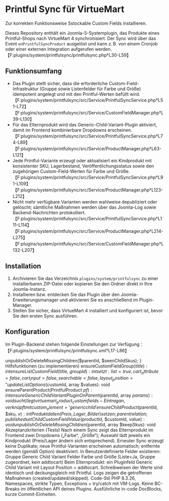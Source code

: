 # Printful Sync für VirtueMart

Zur korrekten Funktionsweise Sstockable Custom Fields installieren.

Dieses Repository enthält ein Joomla-5-Systemplugin, das Produkte eines Printful-Shops nach VirtueMart 4 synchronisiert. Der Sync wird über das Event `onPrintfulSyncProduct` ausgelöst und kann z. B. von einem Cronjob oder einer externen Integration aufgerufen werden.【F:plugins/system/printfulsync/printfulsync.php†L30-L59】

## Funktionsumfang

* Das Plugin stellt sicher, dass die erforderliche Custom-Field-Infrastruktur (Gruppe sowie Listenfelder für Farbe und Größe) idempotent angelegt und mit den Printful-Werten befüllt wird.【F:plugins/system/printfulsync/src/Service/PrintfulSyncService.php†L51-L72】【F:plugins/system/printfulsync/src/Service/CustomFieldManager.php†L39-L130】
* Für das Elternprodukt wird das Generic-Child-Variant-Plugin aktiviert, damit im Frontend kombinierbare Dropdowns erscheinen.【F:plugins/system/printfulsync/src/Service/PrintfulSyncService.php†L74-L89】【F:plugins/system/printfulsync/src/Service/ProductManager.php†L63-L121】
* Jede Printful-Variante erzeugt oder aktualisiert ein Kindprodukt mit konsistenter SKU, Lagerbestand, Veröffentlichungsstatus sowie den zugehörigen Custom-Field-Werten für Farbe und Größe.【F:plugins/system/printfulsync/src/Service/PrintfulSyncService.php†L91-L109】【F:plugins/system/printfulsync/src/Service/ProductManager.php†L123-L212】
* Nicht mehr verfügbare Varianten werden wahlweise depubliziert oder gelöscht; sämtliche Maßnahmen werden über das Joomla-Log sowie Backend-Nachrichten protokolliert.【F:plugins/system/printfulsync/src/Service/PrintfulSyncService.php†L111-L114】【F:plugins/system/printfulsync/src/Service/ProductManager.php†L214-L275】【F:plugins/system/printfulsync/src/Service/CustomFieldManager.php†L132-L207】

## Installation

1. Archivieren Sie das Verzeichnis `plugins/system/printfulsync` zu einer installierbaren ZIP-Datei oder kopieren Sie den Ordner direkt in Ihre Joomla-Instanz.
2. Installieren bzw. entdecken Sie das Plugin über den Joomla-Erweiterungsmanager und aktivieren Sie es anschließend im Plugin-Manager.
3. Stellen Sie sicher, dass VirtueMart 4 installiert und konfiguriert ist, bevor Sie den ersten Sync ausführen.

## Konfiguration

Im Plugin-Backend stehen folgende Einstellungen zur Verfügung：【F:plugins/system/printfulsync/printfulsync.xml†L17-L86】

  unpublishOrDeleteMissingChildren($parentId, $seenChildSkus);
}
Hilfsfunktionen (zu implementieren)
ensureCustomFieldGroup($title): int
ensureListCustomField($title, $groupId): int
setzt: list=true, cart_attribute=false, cart_input=false, searchable=false, layout_position=''
updateListOptions($customId, array $values): void
ensureParentProduct(PrintfulProduct $pf): int
ensureGenericChildVariantPluginOnParent($parentId, array $params): void
sucht/legt virtuemart_product_customfields-Eintrag an, verknüpft mit custom_element='genericchild'
ensureChildProduct($parentId, $sku, $v): int
Produktdaten (Preis, Lager, Bilder) setzen; parent relation; published
setChildCustomFieldValue($productId, $customId, $value): void
unpublishOrDeleteMissingChildren($parentId, array $keepSkus): void
Akzeptanzkriterien (Tests)
Nach einem Sync zeigt das Elternprodukt im Frontend zwei Dropdowns („Farbe“, „Größe“); Auswahl lädt jeweils ein Kindprodukt (Preis/Lager ändern sich entsprechend).
Erneuter Sync erzeugt keine Duplikate; neue Printful-Varianten erscheinen automatisch; entfernte werden (gemäß Option) deaktiviert.
In Benutzerdefinierte Felder existieren:
Gruppe Generic Child Variant
Felder Farbe und Größe (Liste=Ja, Gruppe zugeordnet, kein addtocart)
Beim Elternprodukt: ein Pluginfeld Generic Child Variant mit Layout Position = addtocart.
Schreibweisen der Werte sind identisch und deckungsgleich mit Printful.
Logs zeigen die getroffenen Maßnahmen (created/updated/skipped).
Code-Stil
PHP 8.3.26, Namespaces, strikte Typen, Exceptions + try/catch mit VM-Logs.
Keine BC-Breaks im öffentlichen API deines Plugins.
Ausführliche in-code DocBlocks, kurze Commit-Einheiten.
